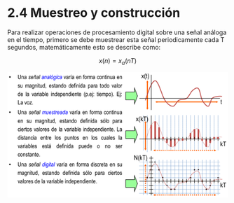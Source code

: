 # 2.4 Muestreo y construcción

Para realizar operaciones de procesamiento digital sobre una señal análoga en el tiempo, primero se debe muestrear esta señal periodicamente cada T segundos, matemáticamente esto se describe como:

$$
x(n)=x_a(nT)
$$



![](../.gitbook/assets/image%20%2844%29.png)

